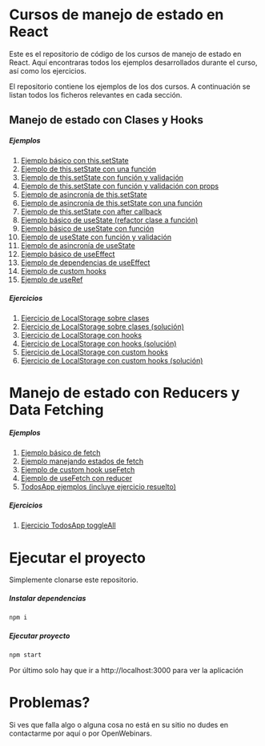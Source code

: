 # Cursos de manejo de estado en React

Este es el repositorio de código de los cursos de manejo de estado en React. Aquí encontraras todos los ejemplos desarrollados durante el curso, así como los ejercicios.



El repositorio contiene los ejemplos de los dos cursos. A continuación se listan todos los ficheros relevantes en cada sección.



## Manejo de estado con Clases y Hooks

##### Ejemplos

1. [Ejemplo básico con this.setState](https://github.com/nidstang/react-state-workshop/blob/main/src/examples/managing-state-in-classes/basic-set-state.jsx)
2. [Ejemplo de this.setState con una función](https://github.com/nidstang/react-state-workshop/blob/main/src/examples/managing-state-in-classes/set-state-with-function.jsx)
3. [Ejemplo de this.setState con función y validación](https://github.com/nidstang/react-state-workshop/blob/main/src/examples/managing-state-in-classes/set-state-with-function-and-validation.jsx)
4. [Ejemplo de this.setState con función y validación con props](https://github.com/nidstang/react-state-workshop/blob/main/src/examples/managing-state-in-classes/set-state-with-function-and-validation.jsx)
5. [Ejemplo de asincronía de this.setState](https://github.com/nidstang/react-state-workshop/blob/main/src/examples/managing-state-in-classes/set-state-async.jsx)
6. [Ejemplo de asincronía de this.setState con una función](https://github.com/nidstang/react-state-workshop/blob/main/src/examples/managing-state-in-classes/set-state-with-function-async.jsx)
7. [Ejemplo de this.setState con after callback](https://github.com/nidstang/react-state-workshop/blob/main/src/examples/managing-state-in-classes/set-state-with-callback.jsx)
8. [Ejemplo básico de useState (refactor clase a función)](https://github.com/nidstang/react-state-workshop/blob/main/src/examples/managing-state-in-function/refactor-class-to-function.jsx)
9. [Ejemplo básico de useState con función](https://github.com/nidstang/react-state-workshop/blob/main/src/examples/managing-state-in-function/useState-with-function.jsx)
10. [Ejemplo de useState con función y validación](https://github.com/nidstang/react-state-workshop/blob/main/src/examples/managing-state-in-function/useState-with-function-and-validation.jsx)
11. [Ejemplo de asincronía de useState](https://github.com/nidstang/react-state-workshop/blob/main/src/examples/managing-state-in-function/useState-async.jsx)
12. [Ejemplo básico de useEffect](https://github.com/nidstang/react-state-workshop/blob/main/src/examples/managing-state-in-function/basic-useEffect.jsx)
13. [Ejemplo de dependencias de useEffect](https://github.com/nidstang/react-state-workshop/blob/main/src/examples/managing-state-in-function/advanced-useEffect.jsx)
14. [Ejemplo de custom hooks](https://github.com/nidstang/react-state-workshop/blob/main/src/examples/managing-state-in-function/custom-hook.jsx)
15. [Ejemplo de useRef](https://github.com/nidstang/react-state-workshop/blob/main/src/examples/managing-state-in-function/useRef.jsx)

##### Ejercicios

1. [Ejercicio de LocalStorage sobre clases](https://github.com/nidstang/react-state-workshop/blob/main/src/practices/localStorage.jsx)
2. [Ejercicio de LocalStorage sobre clases (solución)](https://github.com/nidstang/react-state-workshop/blob/main/src/practices/localStorage-solution.jsx)
3. [Ejercicio de LocalStorage con hooks](https://github.com/nidstang/react-state-workshop/blob/main/src/practices/localStorage-hook-effect.jsx)
4. [Ejercicio de LocalStorage con hooks (solución)](https://github.com/nidstang/react-state-workshop/blob/main/src/practices/localStorage-hook-effect-solution.jsx)
5. [Ejercicio de LocalStorage con custom hooks](https://github.com/nidstang/react-state-workshop/blob/main/src/practices/localStorage-custom-hook.jsx)
6. [Ejercicio de LocalStorage con custom hooks (solución)](https://github.com/nidstang/react-state-workshop/blob/main/src/practices/localStorage-custom-hook-solution.jsx)



# Manejo de estado con Reducers y Data Fetching

##### Ejemplos

1. [Ejemplo básico de fetch](https://github.com/nidstang/react-state-workshop/blob/main/src/examples/datafetching/basic-fetch.jsx)
2. [Ejemplo manejando estados de fetch](https://github.com/nidstang/react-state-workshop/blob/main/src/examples/datafetching/managing-fetch-states.jsx)
3. [Ejemplo de custom hook useFetch](https://github.com/nidstang/react-state-workshop/blob/main/src/examples/datafetching/useFetch.jsx)
4. [Ejemplo de useFetch con reducer](https://github.com/nidstang/react-state-workshop/blob/main/src/examples/datafetching/reducer-useFetch.jsx)
5. [TodosApp ejemplos (incluye ejercicio resuelto)](https://github.com/nidstang/react-state-workshop/blob/main/src/apps/TodosApp.jsx)

##### Ejercicios

1. [Ejercicio TodosApp toggleAll](https://github.com/nidstang/react-state-workshop/blob/main/src/apps/TodosAppPractice.jsx)



# Ejecutar el proyecto

Simplemente clonarse este repositorio.

##### Instalar dependencias

```bash
npm i
```

##### Ejecutar proyecto

```bash
npm start
```

Por último solo hay que ir a http://localhost:3000 para ver la aplicación



# Problemas?

Si ves que falla algo o alguna cosa no está en su sitio no dudes en contactarme por aquí o por OpenWebinars.
